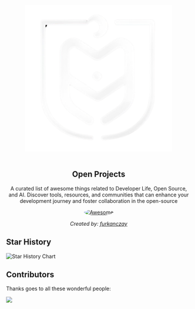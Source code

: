 <p align="center">
  <br>
  <img width="400" src="./assets/logo.svg" alt="logo of awesome-shadcn/ui repository">
  <br>
  <br>
</p>

<h2 align='center'>Open Projects</h2>

<p align='center'>
A curated list of awesome things related to Developer Life, Open Source, and AI. Discover tools, resources, and communities that can enhance your development journey and foster collaboration in the open-source
</p>
<p align='center'>
<a href='https://github.com/czaylabs/' target="_blank">
<img src='https://github.com/czaylabs.png' style="width:50px;border-radius:100%" alt='Awesome'>
</a>
</p>
<p align='center'>
<i>Created by: <a href='https://czay.dev/' target="_blank">furkanczay</a></i>
</p>

## Star History

<picture>
  <source media="(prefers-color-scheme: dark)" srcset="https://api.star-history.com/svg?repos=czaylabs/open-projects&type=Date&theme=dark" />
  <source media="(prefers-color-scheme: light)" srcset="https://api.star-history.com/svg?repos=czaylabs/open-projects&type=Date" />
  <img alt="Star History Chart" src="https://api.star-history.com/svg?repos=czaylabs/open-projects&type=Date" />
</picture>

## Contributors

Thanks goes to all these wonderful people:

<a href="https://github.com/czaylabs/open-projects/graphs/contributors">
  <img src="https://contrib.rocks/image?repo=czaylabs/open-projects" />
</a>
